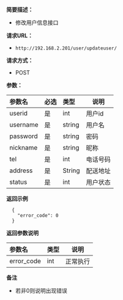 
    
**简要描述：** 

- 修改用户信息接口

**请求URL：** 
- `http://192.168.2.201/user/updateuser/`
  
**请求方式：**
- POST 

**参数：** 

|参数名|必选|类型|说明|
|:----    |:---|:----- |-----   |
|userid|是|int|用户id
|username |是  |string |用户名   |
|password |是  |string | 密码    |
|nickname     |是  |string | 昵称    |
|tel|是|int|电话号码
|address|是|String|配送地址
|status|是|int|用户状态|

 **返回示例**

``` 
  {
    "error_code": 0
  }
```

 **返回参数说明** 

|参数名|类型|说明|
|:-----  |:-----|-----                           |
|error_code |int   |正常执行|

 **备注** 

- 若非0则说明出现错误


